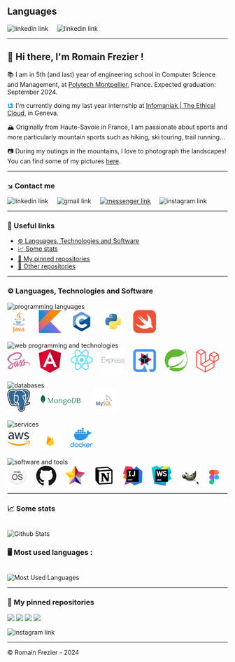 ## Languages

<div style="display: flex; gap: 20px;">
<a href="README.md" style="text-decoration: none">
    <img src="https://img.shields.io/badge/Version-Française-gold?logo=googletranslate&logoColor=white&labelColor=black" alt="linkedin link">
</a>
<a href="README.en.md" style="text-decoration: none">
    <img src="https://img.shields.io/badge/Version-English-gold?logo=googletranslate&logoColor=white&labelColor=black" alt="linkedin link">
</a>
</div>

---

## 👋 Hi there, I'm Romain Frezier !

📚 I am in 5th (and last) year of engineering school in Computer Science and Management, at [Polytech Montpellier](https://www.polytech.umontpellier.fr/images/ecole/Plaquettes/SPECIALITE_IG_2018_EN.pdf), France. Expected graduation: September 2024.

<img src="img/logo-k.svg" style="width: 10px; margin-right: 3px; margin-left: 2px;" alt="Logo Infomaniak"/> I'm currently doing my last year internship at <a href="https://www.infomaniak.com/fr">Infomaniak | The Ethical Cloud</a>, in Geneva.

🏔 Originally from Haute-Savoie in France, I am passionate about sports and more particularly mountain sports such as hiking, ski touring, trail running...

📷 During my outings in the mountains, I love to photograph the landscapes! You can find some of my pictures [here](https://www.instagram.com/mountainpeaktures/).

---

### ↘️ Contact me

<div style="display: flex; gap: 20px;">
<a href="https://www.linkedin.com/in/romainfrezier/" target="blank" style="text-decoration: none">
    <img src="https://img.shields.io/badge/LinkedIn-gold?logo=linkedin&logoColor=white&labelColor=black" alt="linkedin link">
</a>
<a href="mailto:romainfrezier@gmail.com" target="blank" style="text-decoration: none">
    <img src="https://img.shields.io/badge/Gmail-gold?logo=gmail&logoColor=white&labelColor=black" alt="gmail link">
</a>
<a href="https://m.me/frezierromain">
<img src="https://img.shields.io/badge/Messenger-gold?logo=messenger&logoColor=white&labelColor=black" alt="messenger link">
</a>
<a href="https://www.instagram.com/romainfrz/" target="blank" style="text-decoration: none">
    <img src="https://img.shields.io/badge/Instagram-gold?logo=Instagram&logoColor=white&labelColor=black" alt="instagram link">
</a>
</div>

---

### 🔗 Useful links

- [⚙️ Languages, Technologies and Software](#-languages-technologies-and-software)
- [📈 Some stats](#-some-stats)
- [📌 My pinned repositories](#-my-pinned-repositories)
- [📁 Other repositories](https://github.com/romainfrezier?tab=repositories)

---

### ⚙️ Languages, Technologies and Software

<img src="https://img.shields.io/badge/Programming_languages-gold?logo=c&logoColor=white&labelColor=black" alt="programming languages">

<div style="display: flex; gap: 20px">

<a href="https://dev.java/" target="blank">
  <img alt="Java" width="52px" src="img/java-logo.png" />
</a>

<a href="https://kotlinlang.org/" target="blank">
  <img alt="Kotlin" width="52px" src="img/kotlin-logo.png" />
</a>

<a href="https://en.cppreference.com/w/" target="blank">
  <img alt="C" width="52px" src="img/c-logo.png" />
</a>

<a href="https://www.python.org/" target="blank">
  <img alt="Python" width="52px" src="img/python-logo.png" />
</a>

<a href="https://www.swift.org/" target="blank">
  <img alt="Swift" width="52px" src="img/swift-logo.png"/>
</a>

</div>

<br/>

<img src="https://img.shields.io/badge/Web_programming_and_technologies-gold?logo=spring&logoColor=white&labelColor=black" alt="web programming and technologies">

<div style="display: flex; gap: 20px;">

<a href="https://sass-lang.com/" target="blank" style="text-decoration: none; display: flex;">
    <picture style="margin: auto">
        <source media="(prefers-color-scheme: dark)" srcset="img/scss-logo.png">
        <img alt="SCSS" src="img/scss-logo.png" width="52px"/>
    </picture>
</a>

<a href="https://angular.io" target="blank" style="text-decoration: none">
  <img alt="Angular" width="52px" src="img/angular-logo.png"/>
</a>

<a href="https://reactjs.org" target="blank" style="text-decoration: none">
  <img alt="React" width="52px" src="img/react-logo.png" />
</a>

<a href="https://expressjs.com/" target="blank" style="text-decoration: none">
  <img alt="Express" width="52px" src="img/express-logo.png"/>
</a>

<a href="https://quarkus.io/" target="blank" style="text-decoration: none">
  <img alt="Quarkus" width="52px" src="img/quarkus-logo.png" />
</a>

<a href="https://spring.io/projects/spring-boot" target="blank" style="text-decoration: none">
  <img alt="Spring Boot" width="52px" src="img/spring-boot-logo.png" />
</a>

<a href="https://laravel.com/" target="blank" style="text-decoration: none">
  <img alt="Laravel" width="52px" src="img/laravel-logo.png" />
</a>

</div>

<br/>

<img src="https://img.shields.io/badge/Databases-gold?logo=postgresql&logoColor=white&labelColor=black" alt="databases">

<div style="display: flex; gap: 20px;">

<a href="https://www.postgresql.org/" target="blank" style="text-decoration: none">
  <img alt="PostgreSQL" width="52px" src="img/postgresql-logo.png"/>
</a>

<a href="https://www.mongodb.com" target="blank" style="text-decoration: none">
    <picture>
        <source media="(prefers-color-scheme: dark)" srcset="img/mongo-db-logo-light.png">
        <img alt="Mongo" src="img/mongo-db-logo-dark.png" width="104px" style="padding-top: 10px"/>
    </picture>
</a>

<a href="https://www.mysql.com/" target="blank" style="text-decoration: none">
  <img alt="MySQL" width="52px" src="img/mysql-logo.png"/>
</a>

</div>

<br/>

<img src="https://img.shields.io/badge/Services-gold?logo=docker&logoColor=white&labelColor=black" alt="services">

<div style="display: flex; gap: 20px;">

<a href="https://aws.amazon.com/" target="blank" style="text-decoration: none">
  <picture>
        <source media="(prefers-color-scheme: dark)" srcset="img/aws-logo-dark.png">
        <img alt="AWS" src="img/aws-logo-light.png" width="52px" style="padding-top: 10px"/>
    </picture>
</a>

<a href="https://firebase.google.com/" target="blank" style="text-decoration: none">
    <picture>
        <source media="(prefers-color-scheme: dark)" srcset="img/firebase-logo.png">
        <img alt="Firebase" src="img/firebase-logo.png" width="52px" style="padding-top: 10px"/>
    </picture>
</a>

<a href="https://www.docker.com/" target="blank" style="text-decoration: none">
  <img alt="Docker" width="52px" src="img/docker-logo.png"/>
</a>

</div>

<br/>

<img src="https://img.shields.io/badge/Software_and_tools-gold?logo=apple&logoColor=white&labelColor=black" alt="software and tools">

<div style="display: flex; gap: 20px;">

<a href="https://www.apple.com/fr/macos/" target="blank" style="text-decoration: none">
  <img alt="macOS" width="52px" src="img/macos-logo.png"/>
</a>

<a href="https://github.com/" target="blank" style="text-decoration: none">
    <picture>
        <source media="(prefers-color-scheme: dark)" srcset="img/github-logo-light.png">
        <img alt="GitHub" src="img/github-logo-dark.png" width="52px"/>
    </picture>
</a>

<a href="https://staruml.io/" target="blank" style="text-decoration: none">
  <img alt="StarUML" width="52px" src="img/staruml-logo.png"/>
</a>

<a href="https://notion.so" target="blank" style="text-decoration: none">
    <img alt="Notion" width="52px" src="img/notion-logo.png"/>
</a>

<a href="https://www.jetbrains.com/idea/" target="blank" style="text-decoration: none">
  <img alt="Intellij" width="52px" src="img/intellij-logo.png"/>
</a>

<a href="https://www.jetbrains.com/webstorm/" target="blank" style="text-decoration: none">
  <img alt="WebStorm" width="52px" src="img/webstorm-logo.png"/>
</a>

<a href="https://www.gimp.org/" target="blank" style="text-decoration: none; padding-top: 10px">
  <img alt="Gimp" width="52px" src="img/gimp-logo.png"/>
</a>

<a href="https://www.figma.com/" target="blank" style="text-decoration: none; padding-top: 10px">
  <img alt="Figma" width="25px" src="img/figma-logo.png"/>
</a>

<br/>

</div>

---

### 📈 Some stats
<br/>
<img src="https://github-readme-stats.vercel.app/api?username=romainfrezier&show_icons=true&theme=highcontrast&count_private=true&hide=issues,stars&show=prs_merged_percentage&rank_icon=percentile" height="200px" alt="Github Stats">


### 🖥 Most used languages :
<br/>
<img src="https://github-readme-stats.vercel.app/api/top-langs?username=romainfrezier&hide=CSS,HTML,SCSS,VUE,CMAKE&langs_count=8&theme=highcontrast&layout=compact&exclude_repo=Projet-FAR-Doc" height="200px" alt="Most Used Languages">

---

### 📌 My pinned repositories

<a href="https://github.com/romainfrezier/Seasonsforce"><img src="https://github-readme-stats.vercel.app/api/pin/?username=romainfrezier&repo=Seasonsforce&theme=highcontrast" width="350px"></a>
<a href="https://github.com/romainfrezier/ChemistryDeathRace"><img src="https://github-readme-stats.vercel.app/api/pin/?username=romainfrezier&repo=ChemistryDeathRace&theme=highcontrast" width="350px"></a>
<a href="https://github.com/romainfrezier/Projet-AWI"><img src="https://github-readme-stats.vercel.app/api/pin/?username=romainfrezier&repo=Projet-AWI&theme=highcontrast" width="350px"></a>
<a href="https://github.com/romainfrezier/Projet-FAR"><img src="https://github-readme-stats.vercel.app/api/pin/?username=romainfrezier&repo=Projet-FAR&theme=highcontrast" width="350px"></a>

<a href="https://github.com/romainfrezier?tab=repositories" target="blank" style="text-decoration: none">
    <img src="https://img.shields.io/badge/Other_repos-gold?logo=github&logoColor=white&labelColor=black" alt="instagram link">
</a>

---

© Romain Frezier - 2024
